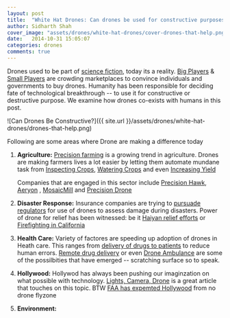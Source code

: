 ```yaml
---
layout: post
title:  "White Hat Drones: Can drones be used for constructive purposes?"
author: Sidharth Shah
cover_image: "assets/drones/white-hat-drones/cover-drones-that-help.png"
date:   2014-10-31 15:05:07
categories: drones
comments: true
---
```

Drones used to be part of [science fiction](http://knowdrones.wikispot.org/Drones_in_Science_Fiction), today its a reality. [Big Players](http://www.ibtimes.com/12-companies-will-conquer-drone-market-2014-2015-1534360) & [Small Players](http://www.uavglobal.com/list-of-manufacturers/) are crowding marketplaces to convince individuals and governments to buy drones. Humanity has been responsible for deciding fate of technological breakthrough -- to use it for constructive or destructive purpose. We examine how drones co-exists with humans in this post. 

![Can Drones Be Constructive?]({{ site.url }}/assets/drones/white-hat-drones/drones-that-help.png)

Following are some areas where Drone are making a difference today

1. **Agriculture:** [Precision farming](http://www.businessinsider.com/drones-will-revolutionize-farming-2014-9?IR=T) is a growing trend in agriculture. Drones are making farmers lives a lot easier by letting them automate mundane task from [Inspecting Crops](https://www.youtube.com/watch?v=5yB8DN2MReg&noredirect=1), [Watering Crops](http://blogs.kqed.org/science/audio/drones-the-newest-water-saving-tool-for-parched-farms/) and even [Increasing Yield](http://www.technologyreview.com/featuredstory/526491/agricultural-drones/)

	Companies that are engaged in this sector include [Precision Hawk](http://precisionhawk.com/index.html), [Aeryon](http://www.aeryon.com/) , [MosaicMill](http://mosaicmill.com/index.html) and [Precision Drone](http://mosaicmill.com/index.html)

2. **Disaster Response:** Insurance companies are trying to [pursuade regulators](http://www.foxbusiness.com/markets/2014/10/25/state-farm-seeks-approval-to-test-drones-in-evaluating-property-damage-disaster/) for use of drones to assess damage during disasters. Power of drone for relief has been witnessed: be it [Haiyan relief efforts](http://nethope.org/blog/2013/12/civil-drone-helps-nethope-haiyan-relief-efforts-in-the-philippines/) or [Firefighting in California](http://www.thedailybeast.com/articles/2014/07/09/fighting-wildfire-with-satellites-lasers-and-drones.html)

3. **Health Care:** Variety of factores are speeding up adoption of drones in Heath care. This ranges from [delivery of drugs to patients](http://www.hospitalimpact.org/index.php/2013/12/10/a_role_for_drones_in_healthcare) to reduce human errors. [Remote drug delivery](http://www.nextservices.com/remote-healthcare-delivery-from-data-to-drones/) or even [Drone Ambulance](http://rt.com/news/200675-drone-ambulance-saves-lives/) are some of the possilbities that have emerged -- scratching surface so to speak.

4. **Hollywood:** Hollywod has always been pushing our imaginzation on what possible with technology. [Lights, Camera, Drone](http://www.npr.org/blogs/thetwo-way/2014/09/26/351731611/lights-camera-drones-hollywoods-lens-gets-a-little-larger) is a great article that touches on this topic. BTW [FAA has expemted Hollywood](http://www.latimes.com/entertainment/envelope/cotown/la-et-ct-hollywood-drones-20140925-story.html) from no drone flyzone

5. **Environment:** 

